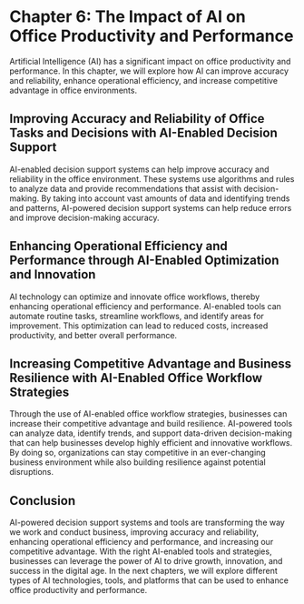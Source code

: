 Chapter 6: The Impact of AI on Office Productivity and Performance
==================================================================

Artificial Intelligence (AI) has a significant impact on office productivity and performance. In this chapter, we will explore how AI can improve accuracy and reliability, enhance operational efficiency, and increase competitive advantage in office environments.

Improving Accuracy and Reliability of Office Tasks and Decisions with AI-Enabled Decision Support
-------------------------------------------------------------------------------------------------

AI-enabled decision support systems can help improve accuracy and reliability in the office environment. These systems use algorithms and rules to analyze data and provide recommendations that assist with decision-making. By taking into account vast amounts of data and identifying trends and patterns, AI-powered decision support systems can help reduce errors and improve decision-making accuracy.

Enhancing Operational Efficiency and Performance through AI-Enabled Optimization and Innovation
-----------------------------------------------------------------------------------------------

AI technology can optimize and innovate office workflows, thereby enhancing operational efficiency and performance. AI-enabled tools can automate routine tasks, streamline workflows, and identify areas for improvement. This optimization can lead to reduced costs, increased productivity, and better overall performance.

Increasing Competitive Advantage and Business Resilience with AI-Enabled Office Workflow Strategies
---------------------------------------------------------------------------------------------------

Through the use of AI-enabled office workflow strategies, businesses can increase their competitive advantage and build resilience. AI-powered tools can analyze data, identify trends, and support data-driven decision-making that can help businesses develop highly efficient and innovative workflows. By doing so, organizations can stay competitive in an ever-changing business environment while also building resilience against potential disruptions.

Conclusion
----------

AI-powered decision support systems and tools are transforming the way we work and conduct business, improving accuracy and reliability, enhancing operational efficiency and performance, and increasing our competitive advantage. With the right AI-enabled tools and strategies, businesses can leverage the power of AI to drive growth, innovation, and success in the digital age. In the next chapters, we will explore different types of AI technologies, tools, and platforms that can be used to enhance office productivity and performance.
